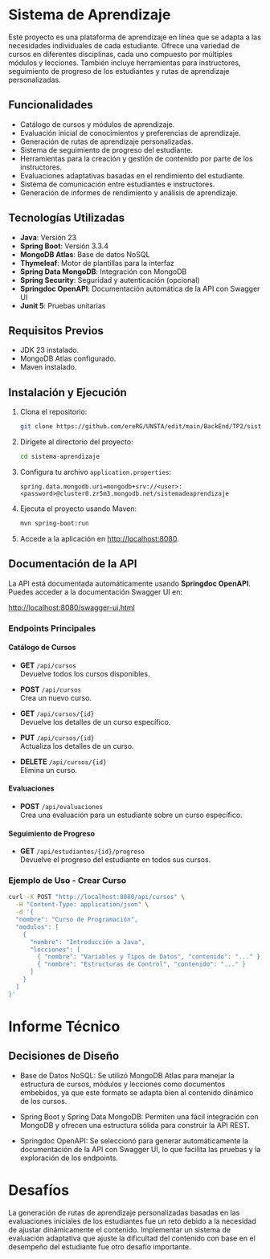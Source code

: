 # Sistema de Aprendizaje

Este proyecto es una plataforma de aprendizaje en línea que se adapta a las necesidades individuales de cada estudiante. Ofrece una variedad de cursos en diferentes disciplinas, cada uno compuesto por múltiples módulos y lecciones. También incluye herramientas para instructores, seguimiento de progreso de los estudiantes y rutas de aprendizaje personalizadas.

## Funcionalidades
- Catálogo de cursos y módulos de aprendizaje.
- Evaluación inicial de conocimientos y preferencias de aprendizaje.
- Generación de rutas de aprendizaje personalizadas.
- Sistema de seguimiento de progreso del estudiante.
- Herramientas para la creación y gestión de contenido por parte de los instructores.
- Evaluaciones adaptativas basadas en el rendimiento del estudiante.
- Sistema de comunicación entre estudiantes e instructores.
- Generación de informes de rendimiento y análisis de aprendizaje.

## Tecnologías Utilizadas

- **Java**: Versión 23
- **Spring Boot**: Versión 3.3.4
- **MongoDB Atlas**: Base de datos NoSQL
- **Thymeleaf**: Motor de plantillas para la interfaz
- **Spring Data MongoDB**: Integración con MongoDB
- **Spring Security**: Seguridad y autenticación (opcional)
- **Springdoc OpenAPI**: Documentación automática de la API con Swagger UI
- **Junit 5**: Pruebas unitarias

## Requisitos Previos

- JDK 23 instalado.
- MongoDB Atlas configurado.
- Maven instalado.

## Instalación y Ejecución

1. Clona el repositorio:
    ```bash
    git clone https://github.com/ereRG/UNSTA/edit/main/BackEnd/TP2/sistemadeaprendizaje.git
    ```
2. Dirígete al directorio del proyecto:
    ```bash
    cd sistema-aprendizaje
    ```
3. Configura tu archivo `application.properties`:
    ```properties
    spring.data.mongodb.uri=mongodb+srv://<user>:<password>@cluster0.zr5m3.mongodb.net/sistemadeaprendizaje
    ```
4. Ejecuta el proyecto usando Maven:
    ```bash
    mvn spring-boot:run
    ```

5. Accede a la aplicación en [http://localhost:8080](http://localhost:8080).

## Documentación de la API

La API está documentada automáticamente usando **Springdoc OpenAPI**. Puedes acceder a la documentación Swagger UI en:

[http://localhost:8080/swagger-ui.html](http://localhost:8080/swagger-ui.html)

### Endpoints Principales

#### **Catálogo de Cursos**
- **GET** `/api/cursos`  
  Devuelve todos los cursos disponibles.

- **POST** `/api/cursos`  
  Crea un nuevo curso.

- **GET** `/api/cursos/{id}`  
  Devuelve los detalles de un curso específico.

- **PUT** `/api/cursos/{id}`  
  Actualiza los detalles de un curso.

- **DELETE** `/api/cursos/{id}`  
  Elimina un curso.

#### **Evaluaciones**
- **POST** `/api/evaluaciones`  
  Crea una evaluación para un estudiante sobre un curso específico.

#### **Seguimiento de Progreso**
- **GET** `/api/estudiantes/{id}/progreso`  
  Devuelve el progreso del estudiante en todos sus cursos.

### Ejemplo de Uso - Crear Curso

```bash
curl -X POST "http://localhost:8080/api/cursos" \
  -H "Content-Type: application/json" \
  -d '{
  "nombre": "Curso de Programación",
  "modulos": [
    {
      "nombre": "Introducción a Java",
      "lecciones": [
        { "nombre": "Variables y Tipos de Datos", "contenido": "..." },
        { "nombre": "Estructuras de Control", "contenido": "..." }
      ]
    }
  ]
}'
```

# Informe Técnico
## Decisiones de Diseño
- Base de Datos NoSQL: Se utilizó MongoDB Atlas para manejar la estructura de cursos, módulos y lecciones como documentos embebidos, ya que este formato se adapta bien al contenido dinámico de los cursos.

- Spring Boot y Spring Data MongoDB: Permiten una fácil integración con MongoDB y ofrecen una estructura sólida para construir la API REST.

- Springdoc OpenAPI: Se seleccionó para generar automáticamente la documentación de la API con Swagger UI, lo que facilita las pruebas y la exploración de los endpoints.

# Desafíos
La generación de rutas de aprendizaje personalizadas basadas en las evaluaciones iniciales de los estudiantes fue un reto debido a la necesidad de ajustar dinámicamente el contenido.
Implementar un sistema de evaluación adaptativa que ajuste la dificultad del contenido con base en el desempeño del estudiante fue otro desafío importante.
